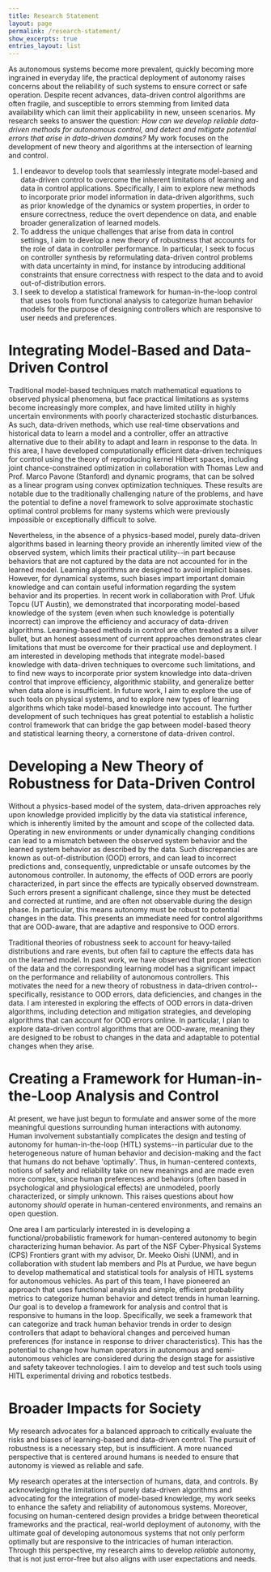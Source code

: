 ```yaml
---
title: Research Statement
layout: page
permalink: /research-statement/
show_excerpts: true
entries_layout: list
---
```


As autonomous systems become more prevalent, quickly becoming more ingrained in everyday life, the practical deployment of autonomy raises concerns about the reliability of such systems to ensure correct or safe operation. Despite recent advances, data-driven control algorithms are often fragile, and susceptible to errors stemming from limited data availability which can limit their applicability in new, unseen scenarios. My research seeks to answer the question: _How can we develop reliable data-driven methods for autonomous control, and detect and mitigate potential errors that arise in data-driven domains?_ My work focuses on the development of new theory and algorithms at the intersection of learning and control. 

1. I endeavor to develop tools that seamlessly integrate model-based and data-driven control to overcome the inherent limitations of learning and data in control applications. Specifically, I aim to explore new methods to incorporate prior model information in data-driven algorithms, such as prior knowledge of the dynamics or system properties, in order to ensure correctness, reduce the overt dependence on data, and enable broader generalization of learned models. 
2. To address the unique challenges that arise from data in control settings, I aim to develop a new theory of robustness that accounts for the role of data in controller performance. In particular, I seek to focus on controller synthesis by reformulating data-driven control problems with data uncertainty in mind, for instance by introducing additional constraints that ensure correctness with respect to the data and to avoid out-of-distribution errors. 
3. I seek to develop a statistical framework for human-in-the-loop control that uses tools from functional analysis to categorize human behavior models for the purpose of designing controllers which are responsive to user needs and preferences.


Integrating Model-Based and Data-Driven Control
======
Traditional model-based techniques match mathematical equations to observed physical phenomena, but face practical limitations as systems become increasingly more complex, and have limited utility in highly uncertain environments with poorly characterized stochastic disturbances. As such, data-driven methods, which use real-time observations and historical data to learn a model and a controller, offer an attractive alternative due to their ability to adapt and learn in response to the data. In this area, I have developed computationally efficient data-driven techniques for control using the theory of reproducing kernel Hilbert spaces, including joint chance-constrained optimization in collaboration with Thomas Lew and Prof. Marco Pavone (Stanford) and dynamic programs, that can be solved as a linear program using convex optimization techniques. These results are notable due to the traditionally challenging nature of the problems, and have the potential to define a novel framework to solve approximate stochastic optimal control problems for many systems which were previously impossible or exceptionally difficult to solve. 

Nevertheless, in the absence of a physics-based model, purely data-driven algorithms based in learning theory provide an inherently limited view of the observed system, which limits their practical utility--in part because behaviors that are not captured by the data are not accounted for in the learned model. Learning algorithms are designed to avoid implicit biases. However, for dynamical systems, such biases impart important domain knowledge and can contain useful information regarding the system behavior and its properties. In recent work in collaboration with Prof. Ufuk Topcu (UT Austin), we demonstrated that incorporating model-based knowledge of the system (even when such knowledge is potentially incorrect) can improve the efficiency and accuracy of data-driven algorithms. Learning-based methods in control are often treated as a silver bullet, but an honest assessment of current approaches demonstrates clear limitations that must be overcome for their practical use and deployment. I am interested in developing methods that integrate model-based knowledge with data-driven techniques to overcome such limitations, and to find new ways to incorporate prior system knowledge into data-driven control that improve efficiency, algorithmic stability, and generalize better when data alone is insufficient. In future work, I aim to explore the use of such tools on physical systems, and to explore new types of learning algorithms which take model-based knowledge into account. The further development of such techniques has great potential to establish a holistic control framework that can bridge the gap between model-based theory and statistical learning theory, a cornerstone of data-driven control.


Developing a New Theory of Robustness for Data-Driven Control
======
Without a physics-based model of the system, data-driven approaches rely upon knowledge provided implicitly by the data via statistical inference, which is inherently limited by the amount and scope of the collected data. Operating in new environments or under dynamically changing conditions can lead to a mismatch between the observed system behavior and the learned system behavior as described by the data. Such discrepancies are known as out-of-distribution (OOD) errors, and can lead to incorrect predictions and, consequently, unpredictable or unsafe outcomes by the autonomous controller. In autonomy, the effects of OOD errors are poorly characterized, in part since the effects are typically observed downstream. Such errors present a significant challenge, since they must be detected and corrected at runtime, and are often not observable during the design phase. In particular, this means autonomy must be robust to potential changes in the data. This presents an immediate need for control algorithms that are OOD-aware, that are adaptive and responsive to OOD errors. 

Traditional theories of robustness seek to account for heavy-tailed distributions and rare events, but often fail to capture the effects data has on the learned model. In past work, we have observed that proper selection of the data and the corresponding learning model has a significant impact on the performance and reliability of autonomous controllers. This motivates the need for a new theory of robustness in data-driven control--specifically, resistance to OOD errors, data deficiencies, and changes in the data. I am interested in exploring the effects of OOD errors in data-driven algorithms, including detection and mitigation strategies, and developing algorithms that can account for OOD errors online. In particular, I plan to explore data-driven control algorithms that are OOD-aware, meaning they are designed to be robust to changes in the data and adaptable to potential changes when they arise. 


Creating a Framework for Human-in-the-Loop Analysis and Control
======
At present, we have just begun to formulate and answer some of the more meaningful questions surrounding human interactions with autonomy. Human involvement substantially complicates the design and testing of autonomy for human-in-the-loop (HITL) systems--in particular due to the heterogeneous nature of human behavior and decision-making and the fact that humans do not behave 'optimally'. Thus, in human-centered contexts, notions of safety and reliability take on new meanings and are made even more complex, since human preferences and behaviors (often based in psychological and physiological effects) are unmodeled, poorly characterized, or simply unknown. This raises questions about how autonomy _should_ operate in human-centered environments, and remains an open question.

One area I am particularly interested in is developing a functional/probabilistic framework for human-centered autonomy to begin characterizing human behavior. As part of the NSF Cyber-Physical Systems (CPS) Frontiers grant with my advisor, Dr. Meeko Oishi (UNM), and in collaboration with student lab members and PIs at Purdue, we have begun to develop mathematical and statistical tools for analysis of HITL systems for autonomous vehicles. As part of this team, I have pioneered an approach that uses functional analysis and simple, efficient probability metrics to categorize human behavior and detect trends in human learning. Our goal is to develop a framework for analysis and control that is responsive to humans in the loop. Specifically, we seek a framework that can categorize and track human behavior trends in order to design controllers that adapt to behavioral changes and perceived human preferences (for instance in response to driver characteristics). This has the potential to change how human operators in autonomous and semi-autonomous vehicles are considered during the design stage for assistive and safety takeover technologies. I aim to develop and test such tools using HITL experimental driving and robotics testbeds. 


Broader Impacts for Society
======
My research advocates for a balanced approach to critically evaluate the risks and biases of learning-based and data-driven control. The pursuit of robustness is a necessary step, but is insufficient. A more nuanced perspective that is centered around humans is needed to ensure that autonomy is viewed as reliable and safe. 

My research operates at the intersection of humans, data, and controls. By acknowledging the limitations of purely data-driven algorithms and advocating for the integration of model-based knowledge, my work seeks to enhance the safety and reliability of autonomous systems. Moreover, focusing on human-centered design provides a bridge between theoretical frameworks and the practical, real-world deployment of autonomy, with the ultimate goal of developing autonomous systems that not only perform optimally but are responsive to the intricacies of human interaction. Through this perspective, my research aims to develop _reliable_ autonomy, that is not just error-free but also aligns with user expectations and needs. 